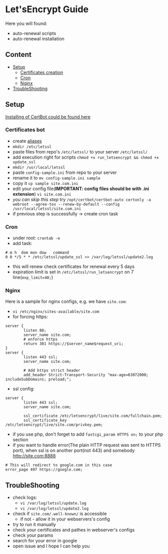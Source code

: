 # Let'sEncrypt Guide

Here you will found:
* auto-renewal scripts
* auto-renewal installation

## Content

* [Setup](#setup)
    * [Certificates creation](#certificates-bot)
    * [Cron](#cron)
    * [Nginx](#nginx)
* [TroubleShooting](#troubleshooting)

## Setup

[Installing of CertBot could be found here](https://github.com/certbot/certbot)

### Certificates bot
* create [aliases](./aliases.md)
* `mkdir /etc/letssl`
* paste files from repo's `/etc/letssl/` to your server `/etc/letssl/`
* add execution right for scripts `chmod +x run_letsencrypt && chmod +x update_ssl`
* `mkdir /usr/local/letssl`
* paste `config-sample.ini` from repo to your server
* rename it to `mv config-sample.ini sample`
* copy it `cp sample site.com.ini`
* edit your config file(**IMPORTANT: config files should be with .ini extension**) `vi site.com.ini`
* _you can skip this step_ try `/opt/certbot/certbot-auto certonly -a webroot --agree-tos --renew-by-default --config /usr/local/letssl/site.com.ini`
* if previous step is successfully -> create cron task

### Cron

* under root: `crontab -e`
* add task:
```
# m h  dom mon dow   command
0 0 */5 * * /etc/letssl/update_ssl >> /var/log/letssl/update2.log
```
* this will renew check certificates for renewal every 5 days
* expiration limit is set in `/etc/letssl/run_letsencrypt` on 7 line(`exp_limit=40;`)

### Nginx

Here is a sample for nginx configs, e.g. we have `site.com`:
* `vi /etc/nginx/sites-available/site.com`
* for forcing https:
```
server {
        listen 80;
        server_name site.com;
        # enforce https
        return 301 https://$server_name$request_uri;
}
server {
        listen 443 ssl;
        server_name site.com;

        # Add https strict header
        add_header Strict-Transport-Security "max-age=63072000; includeSubDomains; preload;";
```
* ssl config:
```
server {
        listen 443 ssl;
        server_name site.com;

        ssl_certificate /etc/letsencrypt/live/site.com/fullchain.pem;
        ssl_certificate_key /etc/letsencrypt/live/site.com/privkey.pem;
```
* if you use php, don't forget to add `fastcgi_param HTTPS on;` to your php section
* if you want to handle error(The plain HTTP request was sent to HTTPS port), when ssl is on another port(not 443) and somebody http://site.com:8888
```
# This will redirect to google.com in this case
error_page 497 https://google.com;
```

## TroubleShooting

* check logs:
    * `vi /var/log/letssl/update.log`
    * `vi /var/log/letssl/update2.log`
* check if `site.com/.well-known/` is accessible
    * if not - allow it in your webservers's config
* try to run it manually
* check your certificates and pathes in webserver's configs
* check your params
* search for your error in google
* open issue and I hope I can help you